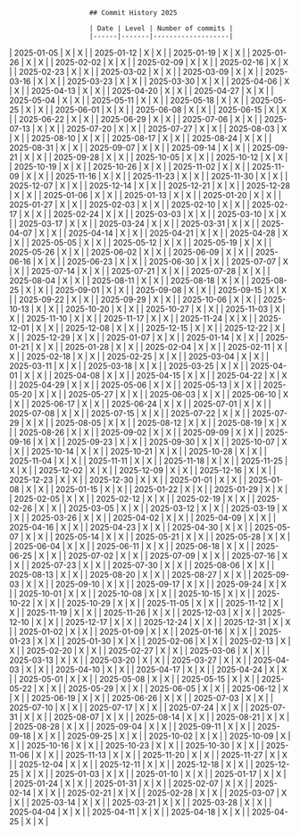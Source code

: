 
                        ## Commit History 2025
    
                        | Date | Level | Number of commits |
                        |------|-------|-------------------|
                    
| 2025-01-05 | X | X |
| 2025-01-12 | X | X |
| 2025-01-19 | X | X |
| 2025-01-26 | X | X |
| 2025-02-02 | X | X |
| 2025-02-09 | X | X |
| 2025-02-16 | X | X |
| 2025-02-23 | X | X |
| 2025-03-02 | X | X |
| 2025-03-09 | X | X |
| 2025-03-16 | X | X |
| 2025-03-23 | X | X |
| 2025-03-30 | X | X |
| 2025-04-06 | X | X |
| 2025-04-13 | X | X |
| 2025-04-20 | X | X |
| 2025-04-27 | X | X |
| 2025-05-04 | X | X |
| 2025-05-11 | X | X |
| 2025-05-18 | X | X |
| 2025-05-25 | X | X |
| 2025-06-01 | X | X |
| 2025-06-08 | X | X |
| 2025-06-15 | X | X |
| 2025-06-22 | X | X |
| 2025-06-29 | X | X |
| 2025-07-06 | X | X |
| 2025-07-13 | X | X |
| 2025-07-20 | X | X |
| 2025-07-27 | X | X |
| 2025-08-03 | X | X |
| 2025-08-10 | X | X |
| 2025-08-17 | X | X |
| 2025-08-24 | X | X |
| 2025-08-31 | X | X |
| 2025-09-07 | X | X |
| 2025-09-14 | X | X |
| 2025-09-21 | X | X |
| 2025-09-28 | X | X |
| 2025-10-05 | X | X |
| 2025-10-12 | X | X |
| 2025-10-19 | X | X |
| 2025-10-26 | X | X |
| 2025-11-02 | X | X |
| 2025-11-09 | X | X |
| 2025-11-16 | X | X |
| 2025-11-23 | X | X |
| 2025-11-30 | X | X |
| 2025-12-07 | X | X |
| 2025-12-14 | X | X |
| 2025-12-21 | X | X |
| 2025-12-28 | X | X |
| 2025-01-06 | X | X |
| 2025-01-13 | X | X |
| 2025-01-20 | X | X |
| 2025-01-27 | X | X |
| 2025-02-03 | X | X |
| 2025-02-10 | X | X |
| 2025-02-17 | X | X |
| 2025-02-24 | X | X |
| 2025-03-03 | X | X |
| 2025-03-10 | X | X |
| 2025-03-17 | X | X |
| 2025-03-24 | X | X |
| 2025-03-31 | X | X |
| 2025-04-07 | X | X |
| 2025-04-14 | X | X |
| 2025-04-21 | X | X |
| 2025-04-28 | X | X |
| 2025-05-05 | X | X |
| 2025-05-12 | X | X |
| 2025-05-19 | X | X |
| 2025-05-26 | X | X |
| 2025-06-02 | X | X |
| 2025-06-09 | X | X |
| 2025-06-16 | X | X |
| 2025-06-23 | X | X |
| 2025-06-30 | X | X |
| 2025-07-07 | X | X |
| 2025-07-14 | X | X |
| 2025-07-21 | X | X |
| 2025-07-28 | X | X |
| 2025-08-04 | X | X |
| 2025-08-11 | X | X |
| 2025-08-18 | X | X |
| 2025-08-25 | X | X |
| 2025-09-01 | X | X |
| 2025-09-08 | X | X |
| 2025-09-15 | X | X |
| 2025-09-22 | X | X |
| 2025-09-29 | X | X |
| 2025-10-06 | X | X |
| 2025-10-13 | X | X |
| 2025-10-20 | X | X |
| 2025-10-27 | X | X |
| 2025-11-03 | X | X |
| 2025-11-10 | X | X |
| 2025-11-17 | X | X |
| 2025-11-24 | X | X |
| 2025-12-01 | X | X |
| 2025-12-08 | X | X |
| 2025-12-15 | X | X |
| 2025-12-22 | X | X |
| 2025-12-29 | X | X |
| 2025-01-07 | X | X |
| 2025-01-14 | X | X |
| 2025-01-21 | X | X |
| 2025-01-28 | X | X |
| 2025-02-04 | X | X |
| 2025-02-11 | X | X |
| 2025-02-18 | X | X |
| 2025-02-25 | X | X |
| 2025-03-04 | X | X |
| 2025-03-11 | X | X |
| 2025-03-18 | X | X |
| 2025-03-25 | X | X |
| 2025-04-01 | X | X |
| 2025-04-08 | X | X |
| 2025-04-15 | X | X |
| 2025-04-22 | X | X |
| 2025-04-29 | X | X |
| 2025-05-06 | X | X |
| 2025-05-13 | X | X |
| 2025-05-20 | X | X |
| 2025-05-27 | X | X |
| 2025-06-03 | X | X |
| 2025-06-10 | X | X |
| 2025-06-17 | X | X |
| 2025-06-24 | X | X |
| 2025-07-01 | X | X |
| 2025-07-08 | X | X |
| 2025-07-15 | X | X |
| 2025-07-22 | X | X |
| 2025-07-29 | X | X |
| 2025-08-05 | X | X |
| 2025-08-12 | X | X |
| 2025-08-19 | X | X |
| 2025-08-26 | X | X |
| 2025-09-02 | X | X |
| 2025-09-09 | X | X |
| 2025-09-16 | X | X |
| 2025-09-23 | X | X |
| 2025-09-30 | X | X |
| 2025-10-07 | X | X |
| 2025-10-14 | X | X |
| 2025-10-21 | X | X |
| 2025-10-28 | X | X |
| 2025-11-04 | X | X |
| 2025-11-11 | X | X |
| 2025-11-18 | X | X |
| 2025-11-25 | X | X |
| 2025-12-02 | X | X |
| 2025-12-09 | X | X |
| 2025-12-16 | X | X |
| 2025-12-23 | X | X |
| 2025-12-30 | X | X |
| 2025-01-01 | X | X |
| 2025-01-08 | X | X |
| 2025-01-15 | X | X |
| 2025-01-22 | X | X |
| 2025-01-29 | X | X |
| 2025-02-05 | X | X |
| 2025-02-12 | X | X |
| 2025-02-19 | X | X |
| 2025-02-26 | X | X |
| 2025-03-05 | X | X |
| 2025-03-12 | X | X |
| 2025-03-19 | X | X |
| 2025-03-26 | X | X |
| 2025-04-02 | X | X |
| 2025-04-09 | X | X |
| 2025-04-16 | X | X |
| 2025-04-23 | X | X |
| 2025-04-30 | X | X |
| 2025-05-07 | X | X |
| 2025-05-14 | X | X |
| 2025-05-21 | X | X |
| 2025-05-28 | X | X |
| 2025-06-04 | X | X |
| 2025-06-11 | X | X |
| 2025-06-18 | X | X |
| 2025-06-25 | X | X |
| 2025-07-02 | X | X |
| 2025-07-09 | X | X |
| 2025-07-16 | X | X |
| 2025-07-23 | X | X |
| 2025-07-30 | X | X |
| 2025-08-06 | X | X |
| 2025-08-13 | X | X |
| 2025-08-20 | X | X |
| 2025-08-27 | X | X |
| 2025-09-03 | X | X |
| 2025-09-10 | X | X |
| 2025-09-17 | X | X |
| 2025-09-24 | X | X |
| 2025-10-01 | X | X |
| 2025-10-08 | X | X |
| 2025-10-15 | X | X |
| 2025-10-22 | X | X |
| 2025-10-29 | X | X |
| 2025-11-05 | X | X |
| 2025-11-12 | X | X |
| 2025-11-19 | X | X |
| 2025-11-26 | X | X |
| 2025-12-03 | X | X |
| 2025-12-10 | X | X |
| 2025-12-17 | X | X |
| 2025-12-24 | X | X |
| 2025-12-31 | X | X |
| 2025-01-02 | X | X |
| 2025-01-09 | X | X |
| 2025-01-16 | X | X |
| 2025-01-23 | X | X |
| 2025-01-30 | X | X |
| 2025-02-06 | X | X |
| 2025-02-13 | X | X |
| 2025-02-20 | X | X |
| 2025-02-27 | X | X |
| 2025-03-06 | X | X |
| 2025-03-13 | X | X |
| 2025-03-20 | X | X |
| 2025-03-27 | X | X |
| 2025-04-03 | X | X |
| 2025-04-10 | X | X |
| 2025-04-17 | X | X |
| 2025-04-24 | X | X |
| 2025-05-01 | X | X |
| 2025-05-08 | X | X |
| 2025-05-15 | X | X |
| 2025-05-22 | X | X |
| 2025-05-29 | X | X |
| 2025-06-05 | X | X |
| 2025-06-12 | X | X |
| 2025-06-19 | X | X |
| 2025-06-26 | X | X |
| 2025-07-03 | X | X |
| 2025-07-10 | X | X |
| 2025-07-17 | X | X |
| 2025-07-24 | X | X |
| 2025-07-31 | X | X |
| 2025-08-07 | X | X |
| 2025-08-14 | X | X |
| 2025-08-21 | X | X |
| 2025-08-28 | X | X |
| 2025-09-04 | X | X |
| 2025-09-11 | X | X |
| 2025-09-18 | X | X |
| 2025-09-25 | X | X |
| 2025-10-02 | X | X |
| 2025-10-09 | X | X |
| 2025-10-16 | X | X |
| 2025-10-23 | X | X |
| 2025-10-30 | X | X |
| 2025-11-06 | X | X |
| 2025-11-13 | X | X |
| 2025-11-20 | X | X |
| 2025-11-27 | X | X |
| 2025-12-04 | X | X |
| 2025-12-11 | X | X |
| 2025-12-18 | X | X |
| 2025-12-25 | X | X |
| 2025-01-03 | X | X |
| 2025-01-10 | X | X |
| 2025-01-17 | X | X |
| 2025-01-24 | X | X |
| 2025-01-31 | X | X |
| 2025-02-07 | X | X |
| 2025-02-14 | X | X |
| 2025-02-21 | X | X |
| 2025-02-28 | X | X |
| 2025-03-07 | X | X |
| 2025-03-14 | X | X |
| 2025-03-21 | X | X |
| 2025-03-28 | X | X |
| 2025-04-04 | X | X |
| 2025-04-11 | X | X |
| 2025-04-18 | X | X |
| 2025-04-25 | X | X |